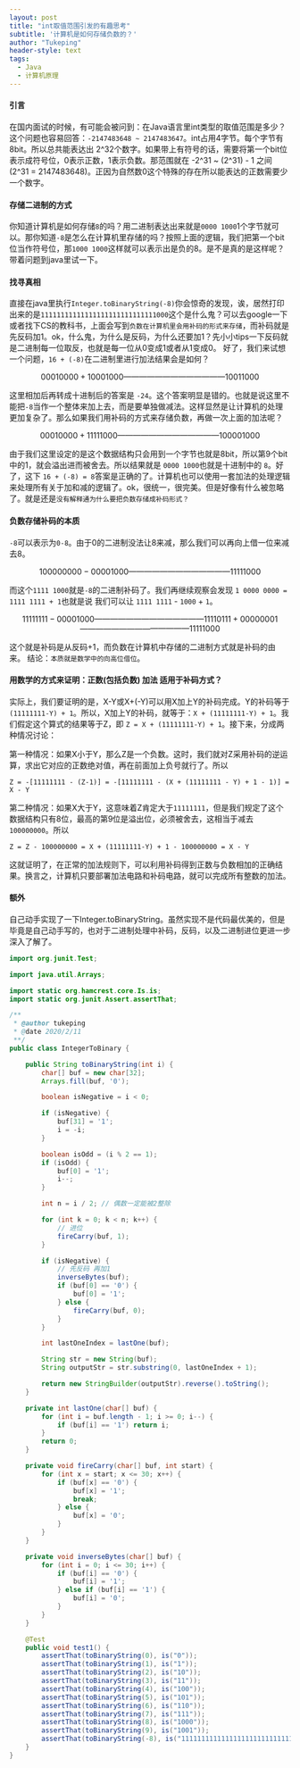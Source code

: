 ```yaml
---
layout: post
title: "int取值范围引发的有趣思考"
subtitle: '计算机是如何存储负数的？'
author: "Tukeping"
header-style: text
tags:
  - Java
  - 计算机原理
---
```


#### 引言

​    在国内面试的时候，有可能会被问到：在Java语言里int类型的取值范围是多少？这个问题也容易回答：`-2147483648 ~ 2147483647`。int占用4字节。每个字节有8bit。所以总共能表达出 2^32个数字。如果带上有符号的话，需要将第一个bit位表示成符号位，0表示正数，1表示负数。那范围就在 -2^31 ~ (2^31) - 1 之间 (2^31 = 2147483648)。正因为自然数0这个特殊的存在所以能表达的正数需要少一个数字。

#### 存储二进制的方式

​    你知道计算机是如何存储`8`的吗？用二进制表达出来就是`0000 1000`1个字节就可以。那你知道`-8`是怎么在计算机里存储的吗？按照上面的逻辑，我们把第一个bit位当作符号位，那`1000 1000`这样就可以表示出是负的8。是不是真的是这样呢？带着问题到java里试一下。

#### 找寻真相

​    直接在java里执行`Integer.toBinaryString(-8)`你会惊奇的发现，诶，居然打印出来的是`11111111111111111111111111111000`这个是什么鬼？可以去google一下或者找下CS的教科书，上面会写到`负数在计算机里会用补码的形式来存储`，而补码就是先反码加1。ok，什么鬼，为什么是反码，为什么还要加1？先小小tips一下反码就是二进制每一位取反，也就是每一位从0变成1或者从1变成0。 好了，我们来试想一个问题，`16 + (-8)`在二进制里进行加法结果会是如何？
```math
​    0001 0000
 +  1000 1000
—————————————
    1001 1000
```
这里相加后再转成十进制后的答案是 `-24`。这个答案明显是错的。也就是说这里不能把`-8`当作一个整体来加上去，而是要单独做减法。这样显然是让计算机的处理更加复杂了。那么如果我们用补码的方式来存储负数，再做一次上面的加法呢？
```math
​    0001 0000
 +  1111 1000
—————————————
   10000 1000
```
由于我们这里设定的是这个数据结构只会用到一个字节也就是8bit，所以第9个bit中的1，就会溢出进而被舍去。所以结果就是 `0000 1000`也就是十进制中的 `8`。好了，这下 `16 + (-8) = 8`答案是正确的了。计算机也可以使用一套加法的处理逻辑来处理所有关于加和减的逻辑了。ok，很统一，很完美。但是好像有什么被忽略了。就是还是`没有解释通为什么要把负数存储成补码形式？`

#### 负数存储补码的本质

`-8`可以表示为`0-8`。由于0的二进制没法让8来减，那么我们可以再向上借一位来减去8。
```math
   10000 0000
 -  0000 1000
—————————————
​    1111 1000
```
而这个`1111 1000`就是`-8`的二进制补码了。我们再继续观察会发现 `1 0000 0000 = 1111 1111 + 1`也就是说 我们可以让 `1111 1111` - `1000` + `1`。
```math
​     1111 1111
 -   0000 1000
——————————————
​     1111 0111
 +   0000 0001
——————————————
​     1111 1000
```
这个就是补码是从反码+1，而负数在计算机中存储的二进制方式就是补码的由来。
结论：`本质就是数学中的向高位借位`。

#### 用数学的方式来证明：正数(包括负数) 加法 适用于补码方式？

实际上，我们要证明的是，X-Y或X+(-Y)可以用X加上Y的补码完成。Y的补码等于`(11111111-Y) + 1`。所以，X加上Y的补码，就等于：`X + (11111111-Y) + 1`。我们假定这个算式的结果等于Z，即 `Z = X + (11111111-Y) + 1`。接下来，分成两种情况讨论：

第一种情况：如果X小于Y，那么Z是一个负数。这时，我们就对Z采用补码的逆运算，求出它对应的正数绝对值，再在前面加上负号就行了。所以

`Z = -[11111111 - (Z-1)] = -[11111111 - (X + (11111111 - Y) + 1 - 1)] = X - Y`

第二种情况：如果X大于Y，这意味着Z肯定大于`11111111`，但是我们规定了这个数据结构只有8位，最高的第9位是溢出位，必须被舍去，这相当于减去`100000000`。所以

`Z = Z - 100000000 = X + (11111111-Y) + 1 - 100000000 = X - Y`

这就证明了，在正常的加法规则下，可以利用补码得到正数与负数相加的正确结果。换言之，计算机只要部署加法电路和补码电路，就可以完成所有整数的加法。

#### 额外

自己动手实现了一下Integer.toBinaryString。虽然实现不是代码最优美的，但是毕竟是自己动手写的，也对于二进制处理中补码，反码，以及二进制进位更进一步深入了解了。

```java
import org.junit.Test;

import java.util.Arrays;

import static org.hamcrest.core.Is.is;
import static org.junit.Assert.assertThat;

/**
 * @author tukeping
 * @date 2020/2/11
 **/
public class IntegerToBinary {

    public String toBinaryString(int i) {
        char[] buf = new char[32];
        Arrays.fill(buf, '0');

        boolean isNegative = i < 0;

        if (isNegative) {
            buf[31] = '1';
            i = -i;
        }

        boolean isOdd = (i % 2 == 1);
        if (isOdd) {
            buf[0] = '1';
            i--;
        }

        int n = i / 2; // 偶数一定能被2整除

        for (int k = 0; k < n; k++) {
            // 进位
            fireCarry(buf, 1);
        }

        if (isNegative) {
            // 先反码 再加1
            inverseBytes(buf);
            if (buf[0] == '0') {
                buf[0] = '1';
            } else {
                fireCarry(buf, 0);
            }
        }

        int lastOneIndex = lastOne(buf);

        String str = new String(buf);
        String outputStr = str.substring(0, lastOneIndex + 1);

        return new StringBuilder(outputStr).reverse().toString();
    }

    private int lastOne(char[] buf) {
        for (int i = buf.length - 1; i >= 0; i--) {
            if (buf[i] == '1') return i;
        }
        return 0;
    }

    private void fireCarry(char[] buf, int start) {
        for (int x = start; x <= 30; x++) {
            if (buf[x] == '0') {
                buf[x] = '1';
                break;
            } else {
                buf[x] = '0';
            }
        }
    }

    private void inverseBytes(char[] buf) {
        for (int i = 0; i <= 30; i++) {
            if (buf[i] == '0') {
                buf[i] = '1';
            } else if (buf[i] == '1') {
                buf[i] = '0';
            }
        }
    }

    @Test
    public void test1() {
        assertThat(toBinaryString(0), is("0"));
        assertThat(toBinaryString(1), is("1"));
        assertThat(toBinaryString(2), is("10"));
        assertThat(toBinaryString(3), is("11"));
        assertThat(toBinaryString(4), is("100"));
        assertThat(toBinaryString(5), is("101"));
        assertThat(toBinaryString(6), is("110"));
        assertThat(toBinaryString(7), is("111"));
        assertThat(toBinaryString(8), is("1000"));
        assertThat(toBinaryString(9), is("1001"));
        assertThat(toBinaryString(-8), is("11111111111111111111111111111000"));
    }
}
```